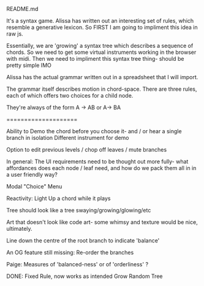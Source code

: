 README.md

It's a syntax game.
Alissa has written out an interesting set of rules, which resemble a generative lexicon. 
So FIRST I am going to impliment this idea in raw js. 

Essentially, we are 'growing' a syntax tree which describes a sequence of chords. 
So we need to get some virtual instruments working in the browser with midi.
Then we need to impliment this syntax tree thing- should be pretty simple IMO

Alissa has the actual grammar written out in a spreadsheet that I will import. 

The grammar itself describes motion in chord-space. There are three rules, each of which offers two choices for a child node. 

They're always of the form A -> AB or A-> BA


====================

Ability to Demo the chord before you choose it- 
	and / or hear a single branch in isolation
	Different instrument for demo 

Option to edit previous levels / chop off leaves / mute branches

In general: The UI requirements need to be thought out more fully- what affordances does each node / leaf need, and how do we pack them all in
in a user friendly way?

Modal "Choice" Menu

Reactivity: Light Up a chord while it plays

Tree should look like a tree swaying/growing/glowing/etc

Art that doesn't look like code art- some whimsy and texture would be nice, ultimately. 

Line down the centre of the root branch to indicate 'balance'

An OG feature still missing: Re-order the branches

Paige: Measures of 'balanced-ness' or of 'orderliness' ?



DONE:
	Fixed Rule, now works as intended
	Grow Random Tree